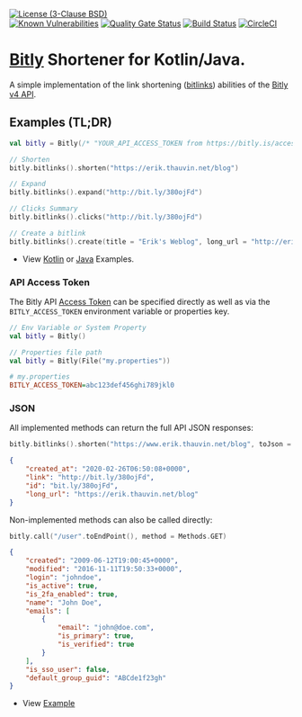 [![License (3-Clause BSD)](https://img.shields.io/badge/license-BSD%203--Clause-blue.svg?style=flat-square)](http://opensource.org/licenses/BSD-3-Clause)  
[![Known Vulnerabilities](https://snyk.io/test/github/ethauvin/bitly-shorten/badge.svg?targetFile=pom.xml)](https://snyk.io/test/github/ethauvin/bitly-shorten?targetFile=pom.xml) [![Quality Gate Status](https://sonarcloud.io/api/project_badges/measure?project=ethauvin_bitly-shorten&metric=alert_status)](https://sonarcloud.io/dashboard?id=ethauvin_bitly-shorten) [![Build Status](https://travis-ci.org/ethauvin/bitly-shorten.svg?branch=master)](https://travis-ci.org/ethauvin/bitly-shorten) [![CircleCI](https://circleci.com/gh/ethauvin/bitly-shorten/tree/master.svg?style=shield)](https://circleci.com/gh/ethauvin/bitly-shorten/tree/master)

# [Bitly](https://dev.bitly.com/v4/) Shortener for Kotlin/Java.

A simple implementation of the link shortening ([bitlinks](https://dev.bitly.com/v4/#tag/Bitlinks)) abilities of the [Bitly v4 API](https://dev.bitly.com/v4).

## Examples (TL;DR)

```kotlin
val bitly = Bitly(/* "YOUR_API_ACCESS_TOKEN from https://bitly.is/accesstoken" */)

// Shorten
bitly.bitlinks().shorten("https://erik.thauvin.net/blog")

// Expand
bitly.bitlinks().expand("http://bit.ly/380ojFd")

// Clicks Summary
bitly.bitlinks().clicks("http://bit.ly/380ojFd")  

// Create a bitlink
bitly.bitlinks().create(title = "Erik's Weblog", long_url = "http://erik.thauvin.net/blog/")
```

 - View [Kotlin](https://github.com/ethauvin/bitly-shorten/blob/master/examples/src/main/kotlin/com/example/BitlyExample.kt) or [Java](https://github.com/ethauvin/bitly-shorten/blob/master/examples/src/main/java/com/example/BitlySample.java) Examples.

### API Access Token

The Bitly API [Access Token](https://bitly.is/accesstoken) can be specified directly as well as via the `BITLY_ACCESS_TOKEN` environment variable or properties key.

```kotlin
// Env Variable or System Property
val bitly = Bitly()

// Properties file path
val bitly = Bitly(File("my.properties"))

```
```ini
# my.properties
BITLY_ACCESS_TOKEN=abc123def456ghi789jkl0
```

### JSON

All implemented methods can return the full API JSON responses:

```kotlin
bitly.bitlinks().shorten("https://www.erik.thauvin.net/blog", toJson = true)
```
```json
{
    "created_at": "2020-02-26T06:50:08+0000",
    "link": "http://bit.ly/380ojFd",
    "id": "bit.ly/380ojFd",
    "long_url": "https://erik.thauvin.net/blog"
}
```

Non-implemented methods can also be called directly:

```kotlin
bitly.call("/user".toEndPoint(), method = Methods.GET)
```
```json
{
    "created": "2009-06-12T19:00:45+0000",
    "modified": "2016-11-11T19:50:33+0000",
    "login": "johndoe",
    "is_active": true,
    "is_2fa_enabled": true,
    "name": "John Doe",
    "emails": [
        {
            "email": "john@doe.com",
            "is_primary": true,
            "is_verified": true
        }
    ],
    "is_sso_user": false,
    "default_group_guid": "ABCde1f23gh"
}
```
- View [Example](https://github.com/ethauvin/bitly-shorten/blob/master/examples/src/main/kotlin/com/example/BitlyRetrieve.kt)

